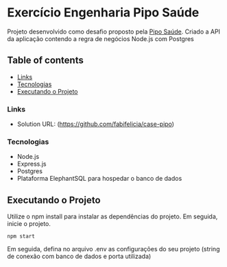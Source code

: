 # Exercício Engenharia Pipo Saúde

Projeto desenvolvido como desafio proposto pela [Pipo Saúde](https://www.piposaude.com.br/). Criado a API da aplicação contendo a regra de negócios Node.js com Postgres


## Table of contents

  - [Links](#links)
  - [Tecnologias](#techs)
  - [Executando o Projeto](#project)

### Links

- Solution URL: (https://github.com/fabifelicia/case-pipo)


### Tecnologias

- Node.js
- Express.js
- Postgres
- Plataforma ElephantSQL para hospedar o banco de dados


## Executando o Projeto
Utilize o npm install para instalar as dependências do projeto. Em seguida, inicie o projeto.

```
npm start

```

Em seguida, defina no arquivo .env as configurações do seu projeto (string de conexão com banco de dados e porta utilizada)